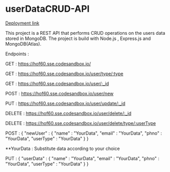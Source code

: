 # userDataCRUD-API
[Deployment link](https://hof60.sse.codesandbox.io/)

 This project is a REST API that performs CRUD operations on the users data stored in MongoDB.
 The project is build with Node.js , Express.js and MongoDB(Atlas).
 
 Endpoints :
 
 GET    : https://hof60.sse.codesandbox.io/ 
 
 GET    : https://hof60.sse.codesandbox.io/user/type/:type
 
 GET    : https://hof60.sse.codesandbox.io/user/:_id
 
 POST   : https://hof60.sse.codesandbox.io/user/new
 
 PUT    : https://hof60.sse.codesandbox.io/user/update/:_id
 
 DELETE : https://hof60.sse.codesandbox.io/user/delete/:_id
 
 DELETE : https://hof60.sse.codesandbox.io/user/delete/type/:userType
 
 
 POST :
{
  "newUser" :
  {
  "name" : "YourData",
  "email" : "YourData",
  "phno" : "YourData",
  "userType" : "YourData"
  }
}
 
 **YourData : Substitute data according to your choice
 
 PUT :
{
   "userData" :
   {
   "name" : "YourData",
   "email" : "YourData",
   "phno" : "YourData",
   "userType" : "YourData"
   }
}
 
